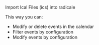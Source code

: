Import Ical Files (ics) into radicale

This way you can:
- Modify or delete events in the calendar
- Filter events by configuration
- Modify events by configuration
